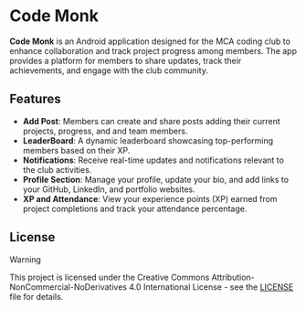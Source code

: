 # Code Monk

**Code Monk** is an Android application designed for the MCA coding club to enhance collaboration and track project progress among members. The app provides a platform for members to share updates, track their achievements, and engage with the club community.

## Features

- **Add Post**: Members can create and share posts adding their current projects, progress, and and team members.
- **LeaderBoard**: A dynamic leaderboard showcasing top-performing members based on their XP.
- **Notifications**: Receive real-time updates and notifications relevant to the club activities.
- **Profile Section**: Manage your profile, update your bio, and add links to your GitHub, LinkedIn, and portfolio websites.
- **XP and Attendance**: View your experience points (XP) earned from project completions and track your attendance percentage.

## License
>[!Warning]
>This project is licensed under the Creative Commons Attribution-NonCommercial-NoDerivatives 4.0 International License - see the [LICENSE](https://github.com/prasidhanchan/CodeMonk/blob/master/LICENSE.md) file for details.
